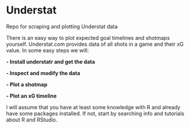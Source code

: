 # Understat
Repo for scraping and plotting Understat data

There is an easy way to plot expected goal timelines and shotmaps yourself. Understat.com provides data of all shots in a game and their xG value. In some easy steps we will:

**- Install understatr and get the data**

**- Inspect and modify the data**

**- Plot a shotmap**

**- Plot an xG timeline**

I will assume that you have at least some knowledge with R and already have some packages installed. If not, start by searching info and tutorials about R and RStudio. 

